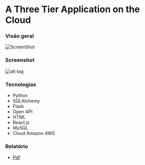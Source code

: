 # A Three Tier Application on the Cloud


### Visão geral
![ScreenShot](https://github.com/andrempinho/A-Three-Tier-Application-on-the-Cloud/tree/master/Imagem/Um.png)


### Screenshot
![alt tag](https://github.com/andrempinho/A-Three-Tier-Application-on-the-Cloud/tree/master/Imagem/Screenshot.png)


### Tecnologias
* Python
* SQLAlchemy
* Flask
* Open API
* HTML
* React.js
* MySQL
* Cloud Amazon AWS


### Relatório
* [Pdf](https://github.com/andrempinho/A-Three-Tier-Application-on-the-Cloud/tree/master/Relatório.pdf)
